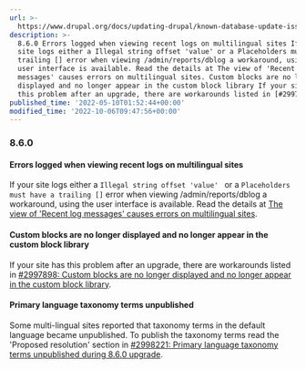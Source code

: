 ```yaml
---
url: >-
  https://www.drupal.org/docs/updating-drupal/known-database-update-issues-and-workarounds
description: >-
  8.6.0 Errors logged when viewing recent logs on multilingual sites If your
  site logs either a Illegal string offset 'value' or a Placeholders must have a
  trailing [] error when viewing /admin/reports/dblog a workaround, using the
  user interface is available. Read the details at The view of 'Recent log
  messages' causes errors on multilingual sites. Custom blocks are no longer
  displayed and no longer appear in the custom block library If your site has
  this problem after an upgrade, there are workarounds listed in [#2997898].
published_time: '2022-05-10T01:52:44+00:00'
modified_time: '2022-10-06T09:47:56+00:00'
---
```

### 8.6.0

#### Errors logged when viewing recent logs on multilingual sites

If your site logs either a `Illegal string offset 'value' ` or a `Placeholders must have a trailing []` error when viewing /admin/reports/dblog a workaround, using the user interface is available. Read the details at [The view of 'Recent log messages' causes errors on multilingual sites](https://www.drupal.org/node/3279323).

#### Custom blocks are no longer displayed and no longer appear in the custom block library

If your site has this problem after an upgrade, there are workarounds listed in [#2997898: Custom blocks are no longer displayed and no longer appear in the custom block library](https://www.drupal.org/project/drupal/issues/2997898 "Status: Closed (cannot reproduce)").

#### Primary language taxonomy terms unpublished

Some multi-lingual sites reported that taxonomy terms in the default language became unpublished. To publish the taxonomy terms read the 'Proposed resolution' section in [#2998221: Primary language taxonomy terms unpublished during 8.6.0 upgrade](https://www.drupal.org/project/drupal/issues/2998221 "Status: Closed (outdated)").